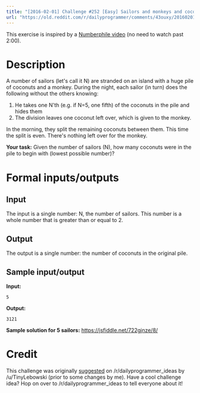 ```yaml
---
title: "[2016-02-01] Challenge #252 [Easy] Sailors and monkeys and coconuts, oh my!"
url: "https://old.reddit.com/r/dailyprogrammer/comments/43ouxy/20160201_challenge_252_easy_sailors_and_monkeys/"
---
```


This exercise is inspired by a [Numberphile video](https://www.youtube.com/watch?v=U9qU20VmvaU&feature=youtu.be&t=47) (no need to watch past 2:00).

# Description

A number of sailors (let's call it N) are stranded on an island with a huge pile of coconuts and a monkey. During the night, each sailor (in turn) does the following without the others knowing: 

1. He takes one N'th (e.g. if N=5, one fifth) of the coconuts in the pile and hides them
2. The division leaves one coconut left over, which is given to the monkey.

In the morning, they split the remaining coconuts between them. This time the split is even. There's nothing left over for the monkey.

**Your task:** Given the number of sailors (N), how many coconuts were in the pile to begin with (lowest possible number)?

# Formal inputs/outputs

## Input

The input is a single number: N, the number of sailors. This number is a whole number that is greater than or equal to 2.

## Output

The output is a single number: the number of coconuts in the original pile. 

## Sample input/output

**Input:**

    5

**Output:**

    3121

**Sample solution for 5 sailors:** https://jsfiddle.net/722gjnze/8/

# Credit

This challenge was originally [suggested](https://redd.it/3yjqno) on /r/dailyprogrammer_ideas by /u/TinyLebowski (prior to some changes by me). Have a cool challenge idea? Hop on over to /r/dailyprogrammer_ideas to tell everyone about it!